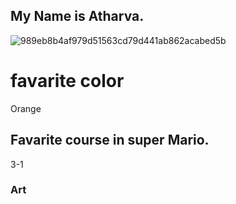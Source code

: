 ## My Name is Atharva.
![989eb8b4af979d51563cd79d441ab862acabed5b](https://user-images.githubusercontent.com/59803854/76445277-2c222900-6393-11ea-868a-6170f1236320.jpg)

# favarite color
Orange
## Favarite course in super Mario.
3-1
### Art
